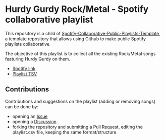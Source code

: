 # Hurdy Gurdy Rock/Metal - Spotify collaborative playlist

This repository is a child of [Spotify-Collaborative-Public-Playlists-Template](https://github.com/David-Lor/Spotify-Collaborative-Public-Playlists-Template), a template repository that allows using Github to make public Spotify playlists collaborative.

The objective of this playlist is to collect all the existing Rock/Metal songs featuring Hurdy Gurdy on them.

- [Spotify link](https://open.spotify.com/playlist/7GB3UHteYHqRuBCKHv1UJq)
- [Playlist TSV](playlist.tsv)

## Contributions

Contributions and suggestions on the playlist (adding or removing songs) can be done by:

- opening an [Issue](https://github.com/David-Lor/HurdyGurdy-Rock-Metal-Spotify-Playlist/issues)
- opening a [Discussion](https://github.com/David-Lor/HurdyGurdy-Rock-Metal-Spotify-Playlist/discussions)
- forking the repository and submitting a Pull Request, editing the playlist.csv file, keeping the same format/structure
